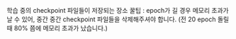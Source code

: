 학습 중의 checkpoint 파일들이 저장되는 장소
꿀팁 : epoch가 길 경우 메모리 초과가 날 수 있어, 중간 중간 checkpoint 파일들을 삭제해주셔야 합니다.
(전 20 epoch 돌릴 때 80% 쯤에 메모리 초과가 났습니다.)
